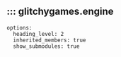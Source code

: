 ## ::: glitchygames.engine
    options:
      heading_level: 2
      inherited_members: true
      show_submodules: true
